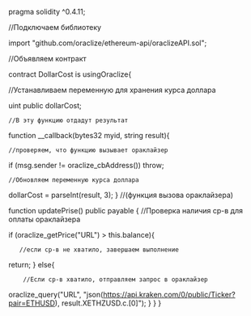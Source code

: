 
pragma solidity ^0.4.11;

//Подключаем библиотеку

import "github.com/oraclize/ethereum-api/oraclizeAPI.sol";

//Объявляем контракт

contract DollarCost is usingOraclize{

//Устанавливаем переменную для хранения курса доллара
   
   uint public dollarCost;
    
    //В эту функцию отдадут результат
   
  function __callback(bytes32 myid, string result){
    
    //проверяем, что функцию вызывает ораклайзер
   
   if (msg.sender != oraclize_cbAddress()) throw; 
    
    //Обновляем переменную курса доллара
   
   dollarCost = parseInt(result, 3);
    }
     //(функция вызова ораклайзера)
    
   function updatePrise() public payable {
        //Проверка наличия ср-в для оплаты ораклайзера
      
   if (oraclize_getPrice("URL") > this.balance){ 
       
       //если ср-в не хватило, завершаем выполнение
       
   return;
    }
        else{
        
        //Если ср-в хватило, отправляем запрос в ораклайзер
       
   oraclize_query("URL", "json(https://api.kraken.com/0/public/Ticker?pair=ETHUSD), result.XETHZUSD.c.[0]");
       }
   }
}

